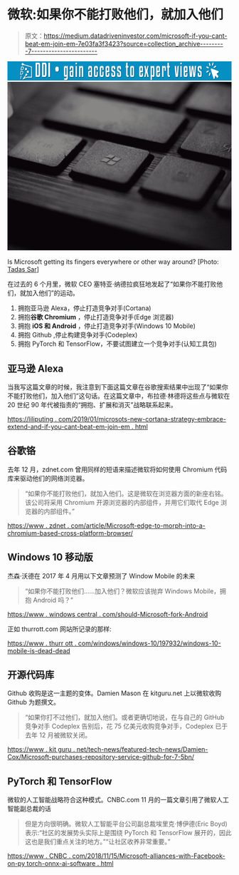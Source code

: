 # 微软:如果你不能打败他们，就加入他们

> 原文：<https://medium.datadriveninvestor.com/microsoft-if-you-cant-beat-em-join-em-7e03fa3f3423?source=collection_archive---------7----------------------->

[![](img/6a44004dfc1e7ca35fe2d04e9013f8fb.png)](http://www.track.datadriveninvestor.com/1B9E)![](img/60a7698c9fff55b0daabc676c679475c.png)

Is Microsoft getting its fingers everywhere or other way around? [Photo: [Tadas Sar](https://unsplash.com/@stadsa)]

在过去的 6 个月里，微软 CEO 塞特亚·纳德拉疯狂地发起了“如果你不能打败他们，就加入他们”的运动。

1.  拥抱亚马逊 Alexa，停止打造竞争对手(Cortana)
2.  拥抱**谷歌 Chromium** ，停止打造竞争对手(Edge 浏览器)
3.  拥抱 **iOS 和 Android** ，停止打造竞争对手(Windows 10 Mobile)
4.  拥抱 Github ,停止构建竞争对手(Codeplex)
5.  拥抱 PyTorch 和 TensorFlow，不要试图建立一个竞争对手(认知工具包)

## 亚马逊 Alexa

当我写这篇文章的时候，我注意到下面这篇文章在谷歌搜索结果中出现了“如果你不能打败他们，加入他们”这句话。在这篇文章中，布拉德·林德将这些点与微软在 20 世纪 90 年代被指责的“拥抱、扩展和消灭”战略联系起来。

[https://liliputing . com/2019/01/microsots-new-cortana-strategy-embrace-extend-and-if-you-cant-beat-em-join-em . html](https://liliputing.com/2019/01/microsots-new-cortana-strategy-embrace-extend-and-if-you-cant-beat-em-join-em.html)

## 谷歌铬

去年 12 月，zdnet.com 曾用同样的短语来描述微软将如何使用 Chromium 代码库来驱动他们的网络浏览器。

> “如果你不能打败他们，就加入他们。这是微软在浏览器方面的新座右铭。该公司将采用 Chromium 开源浏览器的内部组件，并用它们取代 Edge 浏览器的内部组件。”

[https://www . zdnet . com/article/Microsoft-edge-to-morph-into-a-chromium-based-cross-platform-browser/](https://www.zdnet.com/article/microsofts-edge-to-morph-into-a-chromium-based-cross-platform-browser/)

## Windows 10 移动版

杰森·沃德在 2017 年 4 月用以下文章预测了 Window Mobile 的未来

> “如果你不能打败他们……加入他们？微软应该抛弃 Windows Mobile，拥抱 Android 吗？”

[https://www . windows central . com/should-Microsoft-fork-Android](https://www.windowscentral.com/should-microsoft-fork-android)

正如 thurrott.com 网站所记录的那样:

[https://www . thurr ott . com/windows/windows-10/197932/windows-10-mobile-is-dead-dead](https://www.thurrott.com/windows/windows-10/197932/windows-10-mobile-is-dead-dead)

## 开源代码库

Github 收购是这一主题的变体。Damien Mason 在 kitguru.net 上以微软收购 Github 为题撰文。

> “如果你打不过他们，就加入他们。或者更确切地说，在与自己的 GitHub 竞争对手 Codeplex 告别后，花 75 亿美元收购竞争对手，Codeplex 已于去年 12 月被微软关闭。

[https://www . kit guru . net/tech-news/featured-tech-news/Damien-Cox/Microsoft-purchases-repository-service-github-for-7-5bn/](https://www.kitguru.net/tech-news/featured-tech-news/damien-cox/microsoft-purchases-repository-service-github-for-7-5bn/)

## PyTorch 和 TensorFlow

微软的人工智能战略符合这种模式。CNBC.com 11 月的一篇文章引用了微软人工智能副总裁的话

> 但是方向很明确。微软人工智能平台公司副总裁埃里克·博伊德(Eric Boyd)表示:“社区的发展势头实际上是围绕 PyTorch 和 TensorFlow 展开的，因此这也是我们重点关注的地方。”“让社区收养非常重要。”

[https://www . CNBC . com/2018/11/15/Microsoft-alliances-with-Facebook-on-py torch-onnx-ai-software . html](https://www.cnbc.com/2018/11/15/microsoft-allies-with-facebook-on-pytorch-onnx-ai-software.html)